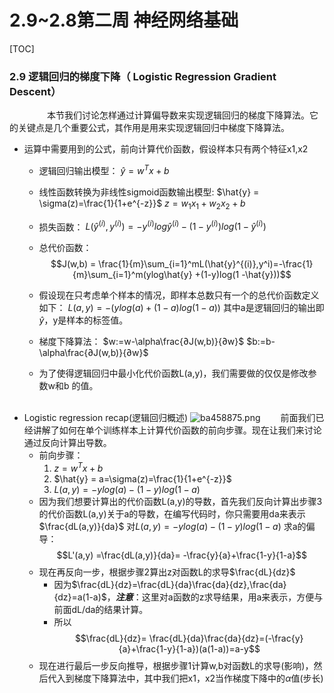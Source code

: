 # 2.9~2.8第二周 神经网络基础
[TOC]

### 2.9 逻辑回归的梯度下降（ Logistic Regression Gradient Descent）
　　
&emsp;　本节我们讨论怎样通过计算偏导数来实现逻辑回归的梯度下降算法。它的关键点是几个重要公式，其作用是用来实现逻辑回归中梯度下降算法。

* 运算中需要用到的公式，前向计算代价函数，假设样本只有两个特征x1,x2
	* 逻辑回归输出模型：
		 $\hat{y} = w^Tx + b$
		 
	* 线性函数转换为非线性sigmoid函数输出模型:
		$\hat{y} = \sigma(z)=\frac{1}{1+e^{-z}}$
		$z =  w_1x_1+w_2x_2+b$
	* 损失函数：
		$L(\hat{y}^{(i)},y^{(i)}) = -y^{(i)}log\hat{y}^{(i)} - (1-y^{(i)})log(1 -\hat{y}^{(i)})$ 
	* 总代价函数：
		$$J(w,b) = \frac{1}{m}\sum_{i=1}^mL(\hat{y}^{(i)},y^i)=-\frac{1}{m}\sum_{i=1}^m(ylog\hat{y} +(1-y)log(1 -\hat{y}))$$
	* 假设现在只考虑单个样本的情况，即样本总数只有一个的总代价函数定义如下：
	$L(a,y)=-(ylog(a)+(1-a)log(1-a))$
	其中a是逻辑回归的输出即$\hat{y}$，y是样本的标签值。
	* 梯度下降算法：
	$w:=w-\alpha\frac{∂J(w,b)}{∂w}$
	$b:=b-\alpha\frac{∂J(w,b)}{∂w}$
	* 为了使得逻辑回归中最小化代价函数L(a,y)，我们需要做的仅仅是修改参数w和b 的值。
	<br>
* Logistic regression recap(逻辑回归概述)
![ba458875.png](:storage\75bf1d0b-496f-4654-a43b-4df861a8f65a\ba458875.png)
&emsp;　前面我们已经讲解了如何在单个训练样本上计算代价函数的前向步骤。现在让我们来讨论通过反向计算出导数。
	* 前向步骤：
		1. $z = w^Tx + b$
		2. $\hat{y} = a=\sigma(z)=\frac{1}{1+e^{-z}}$
		3. $L(a,y) = -ylog(a) - (1-y)log(1 -a)$
	* 因为我们想要计算出的代价函数L(a,y)的导数，首先我们反向计算出步骤3的代价函数L(a,y)关于a的导数，在编写代码时，你只需要用da来表示$\frac{dL(a,y)}{da}$
	对$L(a,y) = -ylog(a) - (1-y)log(1 -a)$ 求a的偏导：
	$$L'(a,y) =\frac{dL(a,y)}{da}= -\frac{y}{a}+\frac{1-y}{1-a}$$
	* 现在再反向一步，根据步骤2算出z对函数L的求导$\frac{dL}{dz}$
		* 因为$\frac{dL}{dz}=\frac{dL}{da}\frac{da}{dz},\frac{da}{dz}=a(1-a)$，***注意***：这里对a函数的z求导结果，用a来表示，方便与前面dL/da的结果计算。
		* 所以
		$$\frac{dL}{dz}= \frac{dL}{da}\frac{da}{dz}=(-\frac{y}{a}+\frac{1-y}{1-a})(a(1-a))=a-y$$
	* 现在进行最后一步反向推导，根据步骤1计算w,b对函数L的求导(影响)，然后代入到梯度下降算法中，其中我们把x1，x2当作梯度下降中的$\alpha$值(步长)
<!--stackedit_data:
eyJoaXN0b3J5IjpbLTEyMDM3NjE0NzddfQ==
-->